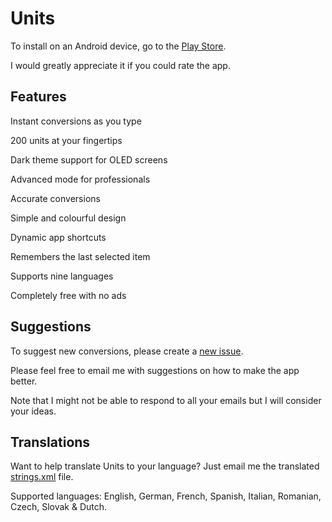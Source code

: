 # Units

To install on an Android device, go to the [Play Store](https://play.google.com/store/apps/details?id=com.calintat.units).

I would greatly appreciate it if you could rate the app.

Features
--------

Instant conversions as you type

200 units at your fingertips

Dark theme support for OLED screens

Advanced mode for professionals

Accurate conversions

Simple and colourful design

Dynamic app shortcuts

Remembers the last selected item

Supports nine languages

Completely free with no ads

Suggestions
-----------

To suggest new conversions, please create a [new issue](https://github.com/calintat/units/issues/new).

Please feel free to email me with suggestions on how to make the app better.

Note that I might not be able to respond to all your emails but I will consider your ideas.

Translations
------------

Want to help translate Units to your language?
Just email me the translated [strings.xml](app/src/main/res/values/strings.xml) file.

Supported languages: English, German, French, Spanish, Italian, Romanian, Czech, Slovak & Dutch.
